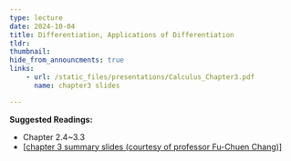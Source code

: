 ```yaml
---
type: lecture
date: 2024-10-04
title: Differentiation, Applications of Differentiation
tldr: 
thumbnail: 
hide_from_announcments: true
links: 
    - url: /static_files/presentations/Calculus_Chapter3.pdf
      name: chapter3 slides

---
```

**Suggested Readings:**
- Chapter 2.4~3.3
- [[chapter 3 summary slides (courtesy of professor Fu-Chuen Chang)]](/nsysu-calculus1/static_files/presentations/chap03_Summary_Chinese.pdf)
